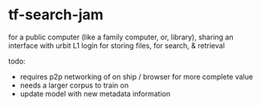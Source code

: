 # tf-search-jam
for a public computer (like a family computer, or, library), sharing an interface with urbit L1 login for storing files, for search, & retrieval

todo:
- requires p2p networking of on ship / browser for more complete value
- needs a larger corpus to train on
- update model with new metadata information